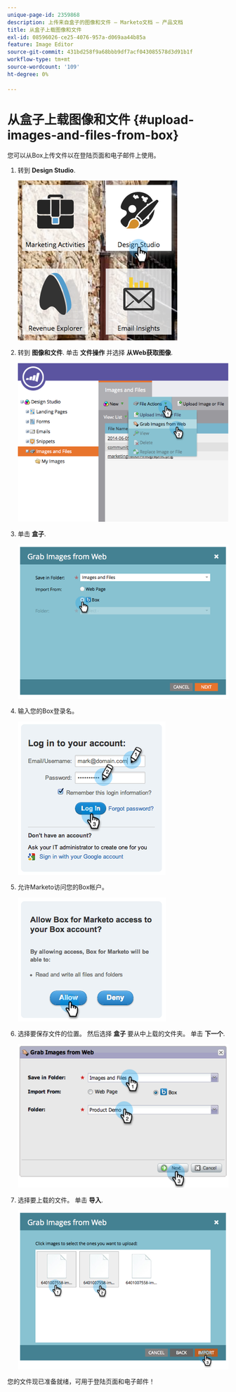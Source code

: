 ```yaml
---
unique-page-id: 2359868
description: 上传来自盒子的图像和文件 — Marketo文档 — 产品文档
title: 从盒子上载图像和文件
exl-id: 08596026-ce25-4076-957a-d069aa44b85a
feature: Image Editor
source-git-commit: 431bd258f9a68bbb9df7acf043085578d3d91b1f
workflow-type: tm+mt
source-wordcount: '109'
ht-degree: 0%

---
```


# 从盒子上载图像和文件 {#upload-images-and-files-from-box}

您可以从Box上传文件以在登陆页面和电子邮件上使用。

1. 转到 **Design Studio**.

   ![](assets/designstudio-3.png)

1. 转到 **图像和文件**. 单击 **文件操作** 并选择 **从Web获取图像**.

   ![](assets/image2014-9-16-12-3a50-3a40.png)

1. 单击 **盒子**.

   ![](assets/image2014-9-16-12-3a50-3a56.png)

1. 输入您的Box登录名。

   ![](assets/image2014-9-16-12-3a51-3a10.png)

1. 允许Marketo访问您的Box帐户。

   ![](assets/image2014-9-16-12-3a51-3a28.png)

1. 选择要保存文件的位置。 然后选择 **盒子** 要从中上载的文件夹。 单击 **下一个**.

   ![](assets/image2014-9-16-12-3a51-3a59.png)

1. 选择要上载的文件。 单击 **导入**.

   ![](assets/image2014-9-16-12-3a52-3a15.png)

您的文件现已准备就绪，可用于登陆页面和电子邮件！
